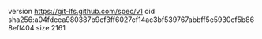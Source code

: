 version https://git-lfs.github.com/spec/v1
oid sha256:a04fdeea980387b9cf3ff6027cf14ac3bf539767abbff5e5930cf5b868eff404
size 2161
